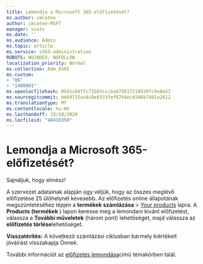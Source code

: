 ```yaml
---
title: Lemondja a Microsoft 365-előfizetését?
ms.author: cmcatee
author: cmcatee-MSFT
manager: scotv
ms.date: ''
ms.audience: Admin
ms.topic: article
ms.service: o365-administration
ROBOTS: NOINDEX, NOFOLLOW
localization_priority: Normal
ms.collection: Adm_O365
ms.custom:
- "86"
- "1400001"
ms.openlocfilehash: 0541c68ffc71503cccba47501f318939fc9e0a53
ms.sourcegitcommit: beb9715ac0c8e8333fef6764ecd346b7401a2612
ms.translationtype: MT
ms.contentlocale: hu-HU
ms.lasthandoff: 10/10/2020
ms.locfileid: "48416350"
---
```

# <a name="canceling-your-microsoft-365-subscription"></a>Lemondja a Microsoft 365-előfizetését?

Sajnáljuk, hogy elmész!
  
A szervezet adatainak alapján úgy véljük, hogy az összes meglévő előfizetése 25 ülőhelynél kevesebb. Az előfizetés online állapotának megszüntetéséhez lépjen a **termékek számlázása** \> [Your products](https://go.microsoft.com/fwlink/p/?linkid=842054) lapra. A **Products (termékek** ) lapon keresse meg a lemondani kívánt előfizetést, válassza a **További műveletek** (három pont) lehetőséget, majd válassza az **előfizetés törlése**lehetőséget.
  
**Visszatérítés:** A következő számlázási ciklusban bármely kiértékelt jóváírást visszakapja Önnek.

További információt az [előfizetés lemondása](https://docs.microsoft.com/microsoft-365/commerce/subscriptions/cancel-your-subscription)című témakörben talál.